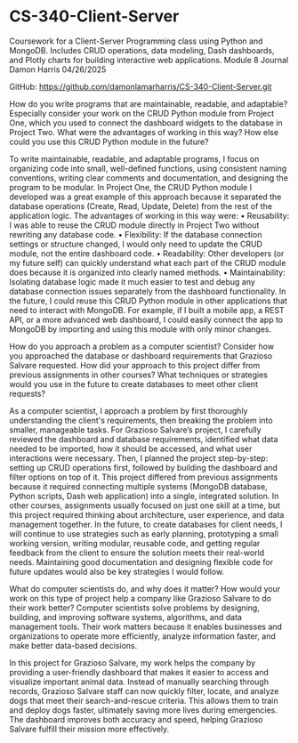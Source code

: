 # CS-340-Client-Server
Coursework for a Client-Server Programming class using Python and MongoDB. Includes CRUD operations, data modeling, Dash dashboards, and Plotly charts for building interactive web applications.
Module 8 Journal
Damon Harris
04/26/2025


GitHub: https://github.com/damonlamarharris/CS-340-Client-Server.git

How do you write programs that are maintainable, readable, and adaptable?
Especially consider your work on the CRUD Python module from Project One, which you used to connect the dashboard widgets to the database in Project Two. What were the advantages of working in this way? How else could you use this CRUD Python module in the future?

To write maintainable, readable, and adaptable programs, I focus on organizing code into small, well-defined functions, using consistent naming conventions, writing clear comments and documentation, and designing the program to be modular. In Project One, the CRUD Python module I developed was a great example of this approach because it separated the database operations (Create, Read, Update, Delete) from the rest of the application logic.
The advantages of working in this way were:
•	Reusability: I was able to reuse the CRUD module directly in Project Two without rewriting any database code.
•	Flexibility: If the database connection settings or structure changed, I would only need to update the CRUD module, not the entire dashboard code.
•	Readability: Other developers (or my future self) can quickly understand what each part of the CRUD module does because it is organized into clearly named methods.
•	Maintainability: Isolating database logic made it much easier to test and debug any database connection issues separately from the dashboard functionality.
In the future, I could reuse this CRUD Python module in other applications that need to interact with MongoDB. For example, if I built a mobile app, a REST API, or a more advanced web dashboard, I could easily connect the app to MongoDB by importing and using this module with only minor changes.

How do you approach a problem as a computer scientist?
Consider how you approached the database or dashboard requirements that Grazioso Salvare requested. How did your approach to this project differ from previous assignments in other courses? What techniques or strategies would you use in the future to create databases to meet other client requests?

As a computer scientist, I approach a problem by first thoroughly understanding the client's requirements, then breaking the problem into smaller, manageable tasks. For Grazioso Salvare’s project, I carefully reviewed the dashboard and database requirements, identified what data needed to be imported, how it should be accessed, and what user interactions were necessary. Then, I planned the project step-by-step: setting up CRUD operations first, followed by building the dashboard and filter options on top of it.
This project differed from previous assignments because it required connecting multiple systems (MongoDB database, Python scripts, Dash web application) into a single, integrated solution. In other courses, assignments usually focused on just one skill at a time, but this project required thinking about architecture, user experience, and data management together.
In the future, to create databases for client needs, I will continue to use strategies such as early planning, prototyping a small working version, writing modular, reusable code, and getting regular feedback from the client to ensure the solution meets their real-world needs. Maintaining good documentation and designing flexible code for future updates would also be key strategies I would follow.

What do computer scientists do, and why does it matter?
How would your work on this type of project help a company like Grazioso Salvare to do their work better?
Computer scientists solve problems by designing, building, and improving software systems, algorithms, and data management tools. Their work matters because it enables businesses and organizations to operate more efficiently, analyze information faster, and make better data-based decisions.

In this project for Grazioso Salvare, my work helps the company by providing a user-friendly dashboard that makes it easier to access and visualize important animal data. Instead of manually searching through records, Grazioso Salvare staff can now quickly filter, locate, and analyze dogs that meet their search-and-rescue criteria. This allows them to train and deploy dogs faster, ultimately saving more lives during emergencies. The dashboard improves both accuracy and speed, helping Grazioso Salvare fulfill their mission more effectively.


